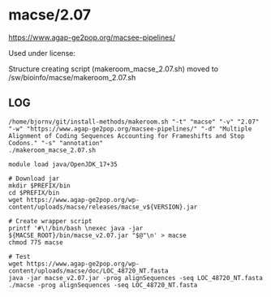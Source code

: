macse/2.07
========================

<https://www.agap-ge2pop.org/macsee-pipelines/>

Used under license:



Structure creating script (makeroom_macse_2.07.sh) moved to /sw/bioinfo/macse/makeroom_2.07.sh

LOG
---

    /home/bjornv/git/install-methods/makeroom.sh "-t" "macse" "-v" "2.07" "-w" "https://www.agap-ge2pop.org/macsee-pipelines/" "-d" "Multiple Alignment of Coding Sequences Accounting for Frameshifts and Stop Codons." "-s" "annotation"
    ./makeroom_macse_2.07.sh

    module load java/OpenJDK_17+35

    # Download jar
    mkdir $PREFIX/bin
    cd $PREFIX/bin
    wget https://www.agap-ge2pop.org/wp-content/uploads/macse/releases/macse_v${VERSION}.jar

    # Create wrapper script
    printf '#\!/bin/bash \nexec java -jar ${MACSE_ROOT}/bin/macse_v2.07.jar "$@"\n' > macse
    chmod 775 macse 
    
    # Test
    wget https://www.agap-ge2pop.org/wp-content/uploads/macse/doc/LOC_48720_NT.fasta
    java -jar macse_v2.07.jar -prog alignSequences -seq LOC_48720_NT.fasta
    ./macse -prog alignSequences -seq LOC_48720_NT.fasta



